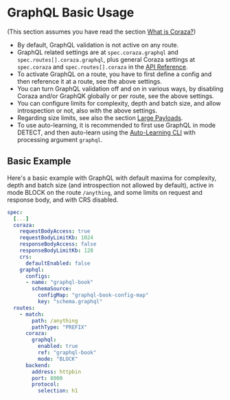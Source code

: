 # GraphQL Basic Usage

(This section assumes you have read the section [What is Coraza?](what-is-coraza.md))

* By default, GraphQL validation is not active on any route.
* GraphQL related settings are at `spec.coraza.graphql` and
  `spec.routes[].coraza.graphql`, plus general Coraza settings
  at `spec.coraza` and `spec.routes[].coraza`
  in the [API Reference](crd-doc.md).
* To activate GraphQL on a route, you have to first define
  a config and then reference it at a route,
  see the above settings.
* You can turn GraphQL validation off and on in various ways,
  by disabling Coraza and/or GraphQK globally or per route,
  see the above settings.
* You can configure limits for complexity, depth and batch size,
  and allow introspection or not,
  also with the above settings.
* Regarding size limits,
  see also the section [Large Payloads](large-payloads.md).
* To use auto-learning,
  it is recommended to first use GraphQL in mode DETECT,
  and then auto-learn using the [Auto-Learning CLI](autolearning.md)
  with processing argument `graphql`.

## Basic Example

Here's a basic example
with GraphQL with default maxima for complexity, depth and batch size
(and introspection not allowed by default),
active in mode BLOCK on the route `/anything`,
and some limits on request and response body,
and with CRS disabled.

```yaml
spec:
  [...]
  coraza:
    requestBodyAccess: true
    requestBodyLimitKb: 1024
    responseBodyAccess: false
    responseBodyLimitKb: 128
    crs:
      defaultEnabled: false
    graphql:
      configs:
      - name: "graphql-book"
        schemaSource:
          configMap: "graphql-book-config-map"
          key: "schema.graphql"
  routes:
    - match:
        path: /anything
        pathType: "PREFIX"
      coraza:
        graphql:
          enabled: true
          ref: "graphql-book"
          mode: "BLOCK"
      backend:
        address: httpbin
        port: 8000
        protocol:
          selection: h1
```